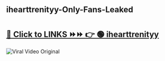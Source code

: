 
 ## ihearttrenityy-Only-Fans-Leaked

# <h2><a href="https://clipsfans.com/ihearttrenityy&ref=git">🔗 Click to LINKS ⏩⏩ 👉 🟢 ihearttrenityy </a></h2>

<a href="https://clipsfans.com/ihearttrenityy&ref=git" rel="nofollow" data-target="animated-image.originalLink"><img src="https://i.ibb.co.com/xMMVF88/686577567.gif" alt="Viral Video Original" style="max-width: 100%; display: inline-block;" data-target="animated-image.originalImage"></a>
